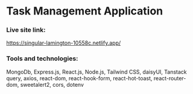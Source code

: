 # Task Management Application #

### Live site link: ###
https://singular-lamington-10558c.netlify.app/

### Tools and technologies: ###
MongoDb, Express.js, React.js, Node.js, Tailwind CSS, daisyUI, Tanstack query, axios, react-dom, react-hook-form, react-hot-toast, react-router-dom, sweetalert2, cors, dotenv
